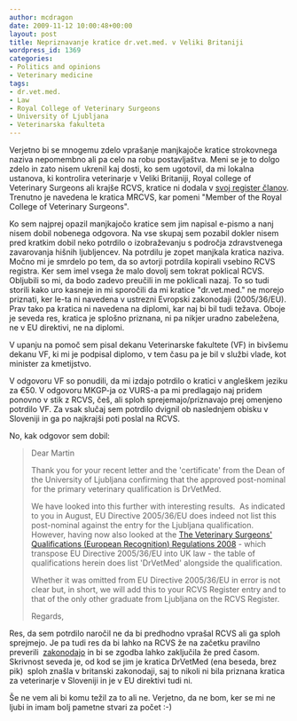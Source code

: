 ```yaml
---
author: mcdragon
date: 2009-11-12 10:00:48+00:00
layout: post
title: Nepriznavanje kratice dr.vet.med. v Veliki Britaniji
wordpress_id: 1369
categories:
- Politics and opinions
- Veterinary medicine
tags:
- dr.vet.med.
- Law
- Royal College of Veterinary Surgeons
- University of Ljubljana
- Veterinarska fakulteta
---
```


Verjetno bi se mnogemu zdelo vprašanje manjkajoče kratice strokovnega naziva nepomembno ali pa celo na robu postavljaštva. Meni se je to dolgo zdelo in zato nisem ukrenil kaj dosti, ko sem ugotovil, da mi lokalna ustanova, ki kontrolira veterinarje v Veliki Britaniji, Royal college of Veterinary Surgeons ali krajše RCVS, kratice ni dodala v [svoj register članov](https://findavet.rcvs.org.uk/find-a-vet-surgeon/martin-mcdowell-6441157/). Trenutno je navedena le kratica MRCVS, kar pomeni "Member of the Royal College of Veterinary Surgeons".

Ko sem najprej opazil manjkajočo kratice sem jim napisal e-pismo a nanj nisem dobil nobenega odgovora. Na vse skupaj sem pozabil dokler nisem pred kratkim dobil neko potrdilo o izobraževanju s področja zdravstvenega zavarovanja hišnih ljubljencev. Na potrdilu je zopet manjkala kratica naziva. Močno mi je smrdelo po tem, da so avtorji potrdila kopirali vsebino RCVS registra. Ker sem imel vsega že malo dovolj sem tokrat poklical RCVS. Obljubili so mi, da bodo zadevo preučili in me poklicali nazaj. To so tudi storili kako uro kasneje in mi sporočili da mi kratice "dr.vet.med." ne morejo priznati, ker le-ta ni navedena v ustrezni Evropski zakonodaji (2005/36/EU). Prav tako pa kratica ni navedena na diplomi, kar naj bi bil tudi težava. Oboje je seveda res, kratica je splošno priznana, ni pa nikjer uradno zabeležena, ne v EU direktivi, ne na diplomi.

V upanju na pomoč sem pisal dekanu Veterinarske fakultete (VF) in bivšemu dekanu VF, ki mi je podpisal diplomo, v tem času pa je bil v službi vlade, kot minister za kmetijstvo.

V odgovoru VF so ponudili, da mi izdajo potrdilo o kratici v angleškem jeziku za €50. V odgovoru MKGP-ja oz VURS-a pa mi predlagajo naj pridem ponovno v stik z RCVS, češ, ali sploh sprejemajo/priznavajo prej omenjeno potrdilo VF. Za vsak slučaj sem potrdilo dvignil ob naslednjem obisku v Sloveniji in ga po najkrajši poti poslal na RCVS.

No, kak odgovor sem dobil:


> Dear Martin
> 
> Thank you for your recent letter and the 'certificate' from the Dean of the University of Ljubljana confirming that the approved post-nominal for the primary veterinary qualification is DrVetMed.
> 
> We have looked into this further with interesting results.  As indicated to you in August, EU Directive 2005/36/EU does indeed not list this post-nominal against the entry for the Ljubljana qualification. However, having now also looked at the [The Veterinary Surgeons' Qualifications (European Recognition) Regulations 2008](https://www.opsi.gov.uk/si/si2008/uksi_20081824_en_1) - which transpose EU Directive 2005/36/EU into UK law - the table of qualifications herein does list 'DrVetMed' alongside the qualification.
> 
> Whether it was omitted from EU Directive 2005/36/EU in error is not clear but, in short, we will add this to your RCVS Register entry and to that of the only other graduate from Ljubljana on the RCVS Register.
> 
> Regards,


Res, da sem potrdilo naročil ne da bi predhodno vprašal RCVS ali ga sploh sprejmejo. Je pa tudi res da bi lahko na RCVS že na začetku pravilno preverili  [zakonodajo](https://www.opsi.gov.uk/si/si2008/uksi_20081824_en_1) in bi se zgodba lahko zaključila že pred časom. Skrivnost seveda je, od kod se jim je kratica DrVetMed (ena beseda, brez pik)  sploh znašla v britanski zakonodaji, saj to nikoli ni bila priznana kratica za veterinarje v Sloveniji in je v EU direktivi tudi ni.

Še ne vem ali bi komu težil za to ali ne. Verjetno, da ne bom, ker se mi ne ljubi in imam bolj pametne stvari za počet :-)
